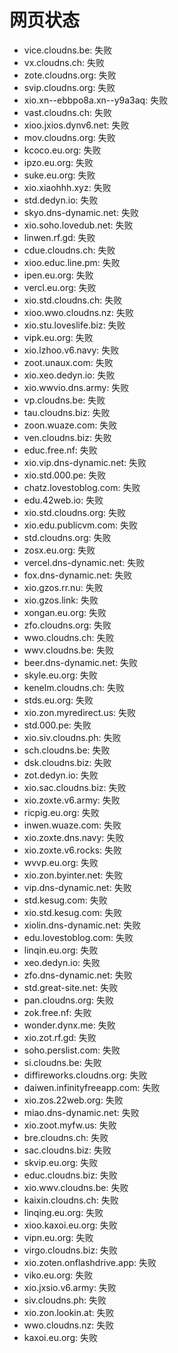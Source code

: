 # 网页状态
- vice.cloudns.be: 失败
- vx.cloudns.ch: 失败
- zote.cloudns.org: 失败
- svip.cloudns.org: 失败
- xio.xn--ebbpo8a.xn--y9a3aq: 失败
- vast.cloudns.ch: 失败
- xioo.jxios.dynv6.net: 失败
- mov.cloudns.org: 失败
- kcoco.eu.org: 失败
- ipzo.eu.org: 失败
- suke.eu.org: 失败
- xio.xiaohhh.xyz: 失败
- std.dedyn.io: 失败
- skyo.dns-dynamic.net: 失败
- xio.soho.lovedub.net: 失败
- linwen.rf.gd: 失败
- cdue.cloudns.ch: 失败
- xioo.educ.line.pm: 失败
- ipen.eu.org: 失败
- vercl.eu.org: 失败
- xio.std.cloudns.ch: 失败
- xioo.wwo.cloudns.nz: 失败
- xio.stu.loveslife.biz: 失败
- vipk.eu.org: 失败
- xio.lzhoo.v6.navy: 失败
- zoot.unaux.com: 失败
- xio.xeo.dedyn.io: 失败
- xio.wwvio.dns.army: 失败
- vp.cloudns.be: 失败
- tau.cloudns.biz: 失败
- zoon.wuaze.com: 失败
- ven.cloudns.biz: 失败
- educ.free.nf: 失败
- xio.vip.dns-dynamic.net: 失败
- xio.std.000.pe: 失败
- chatz.lovestoblog.com: 失败
- edu.42web.io: 失败
- xio.std.cloudns.org: 失败
- xio.edu.publicvm.com: 失败
- std.cloudns.org: 失败
- zosx.eu.org: 失败
- vercel.dns-dynamic.net: 失败
- fox.dns-dynamic.net: 失败
- xio.gzos.rr.nu: 失败
- xio.gzos.link: 失败
- xongan.eu.org: 失败
- zfo.cloudns.org: 失败
- wwo.cloudns.ch: 失败
- wwv.cloudns.be: 失败
- beer.dns-dynamic.net: 失败
- skyle.eu.org: 失败
- kenelm.cloudns.ch: 失败
- stds.eu.org: 失败
- xio.zon.myredirect.us: 失败
- std.000.pe: 失败
- xio.siv.cloudns.ph: 失败
- sch.cloudns.be: 失败
- dsk.cloudns.biz: 失败
- zot.dedyn.io: 失败
- xio.sac.cloudns.biz: 失败
- xio.zoxte.v6.army: 失败
- ricpig.eu.org: 失败
- inwen.wuaze.com: 失败
- xio.zoxte.dns.navy: 失败
- xio.zoxte.v6.rocks: 失败
- wvvp.eu.org: 失败
- xio.zon.byinter.net: 失败
- vip.dns-dynamic.net: 失败
- std.kesug.com: 失败
- xio.std.kesug.com: 失败
- xiolin.dns-dynamic.net: 失败
- edu.lovestoblog.com: 失败
- linqin.eu.org: 失败
- xeo.dedyn.io: 失败
- zfo.dns-dynamic.net: 失败
- std.great-site.net: 失败
- pan.cloudns.org: 失败
- zok.free.nf: 失败
- wonder.dynx.me: 失败
- xio.zot.rf.gd: 失败
- soho.perslist.com: 失败
- si.cloudns.be: 失败
- diffireworks.cloudns.org: 失败
- daiwen.infinityfreeapp.com: 失败
- xio.zos.22web.org: 失败
- miao.dns-dynamic.net: 失败
- xio.zoot.myfw.us: 失败
- bre.cloudns.ch: 失败
- sac.cloudns.biz: 失败
- skvip.eu.org: 失败
- educ.cloudns.biz: 失败
- xio.wwv.cloudns.be: 失败
- kaixin.cloudns.ch: 失败
- linqing.eu.org: 失败
- xioo.kaxoi.eu.org: 失败
- vipn.eu.org: 失败
- virgo.cloudns.biz: 失败
- xio.zoten.onflashdrive.app: 失败
- viko.eu.org: 失败
- xio.jxsio.v6.army: 失败
- siv.cloudns.ph: 失败
- xio.zon.lookin.at: 失败
- wwo.cloudns.nz: 失败
- kaxoi.eu.org: 失败
